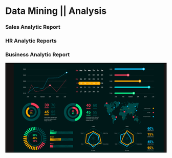 # Data Mining || Analysis
### Sales Analytic Report
### HR Analytic Reports
### Business Analytic Report
![DataHub](Data-Vizualisation-924x512-1.png)